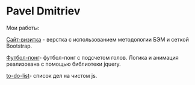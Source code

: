 # Pavel Dmitriev
Мои работы:

[Сайт-визитка](https://pavel-dmitriev.github.io/pd-website/) - верстка с использованием методологии БЭМ и сеткой Bootstrap.

[Футбол-понг](https://pavel-dmitriev.github.io/football-pong/)- футбол-понг c подсчетом голов. Логика и анимация реализована с помощью библиотеки jquery.

[to-do-list](https://pavel-dmitriev.github.io/to-do-list/src/)- список дел на чистом js.
